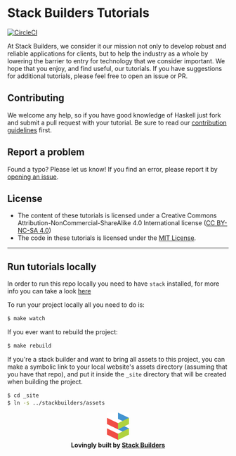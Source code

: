 # Stack Builders Tutorials

[![CircleCI](https://circleci.com/gh/stackbuilders/tutorials.svg?style=shield)](https://circleci.com/gh/stackbuilders/tutorials)

At Stack Builders, we consider it our mission not only to develop robust and reliable applications for clients, but to help the industry as a whole by lowering the barrier to entry for technology that we consider important. We hope that you enjoy, and find useful, our tutorials. If you have suggestions for additional tutorials, please feel free to open an issue or PR.

## Contributing

We welcome any help, so if you have good knowledge of Haskell just fork and submit a pull request with your tutorial. Be sure to read our [contribution guidelines](.github/CONTRIBUTING.md) first.

## Report a problem

Found a typo? Please let us know! If you find an error, please report
it by [opening an issue][tutorials-issues-new].

[tutorials-issues-new]: https://github.com/stackbuilders/tutorials/issues/new

## License

* The content of these tutorials is licensed under a Creative Commons
  Attribution-NonCommercial-ShareAlike 4.0 International license
  ([CC BY-NC-SA 4.0](http://creativecommons.org/licenses/by-nc-sa/4.0/))
* The code in these tutorials is licensed under the [MIT License](https://opensource.org/licenses/MIT).

***

## Run tutorials locally

In order to run this repo locally you need to have `stack` installed, for more info you can take a look
[here](https://docs.haskellstack.org/en/stable/install_and_upgrade/)

To run your project locally all you need to do is:

```bash
$ make watch
```

If you ever want to rebuild the project:

```bash
$ make rebuild
```

If you're a stack builder and want to bring all assets to this project, you can make a symbolic link to your
local website's assets directory (assuming that you have that repo), and put it inside the `_site` directory that will be created when
building the project.

```bash
$ cd _site
$ ln -s ../stackbuilders/assets
```


<p align="center">
  <img  src="images/sb-logo.png" />
  </br>
  <b>Lovingly built by <a href="http://stackbuilders.com">Stack Builders</a></b>
</p>
